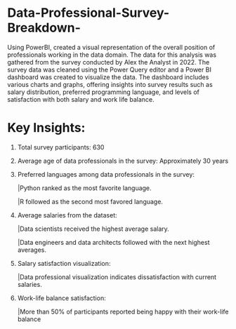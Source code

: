# Data-Professional-Survey-Breakdown-
Using PowerBI, created a visual representation of the overall position of professionals working in the data domain. The data for this analysis was gathered from the survey conducted by Alex the Analyst in 2022. The survey data was cleaned using the Power Query editor and a Power BI dashboard was created to visualize the data. The dashboard includes various charts and graphs, offering insights into survey results such as salary distribution, preferred programming language, and levels of satisfaction with both salary and work life balance.

# Key Insights:

1. Total survey participants: 630

2. Average age of data professionals in the survey: Approximately 30 years

3. Preferred languages among data professionals in the survey:

   |Python ranked as the most favorite language.

   |R followed as the second most favored language.

4. Average salaries from the dataset:

   |Data scientists received the highest average salary.

   |Data engineers and data architects followed with the next highest averages.

5. Salary satisfaction visualization:

   |Data professional visualization indicates dissatisfaction with current salaries.

6. Work-life balance satisfaction:

   |More than 50% of participants reported being happy with their work-life balance
